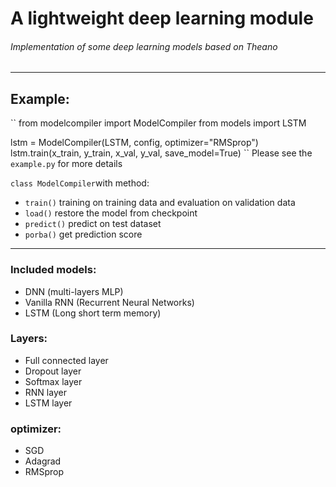 # A lightweight deep learning module
###### Implementation of some deep learning models based on Theano

-----
## Example:
``
from modelcompiler import ModelCompiler
from models import LSTM

lstm = ModelCompiler(LSTM, config, optimizer="RMSprop")
lstm.train(x_train, y_train, x_val, y_val, save_model=True)
``
Please see the `example.py` for more details

`class ModelCompiler`with method:

- `train()` training on training data and evaluation on validation data
- `load()`  restore the model from checkpoint
- `predict()` predict on test dataset
- `porba()` get prediction score


-----
### Included models: 
- DNN (multi-layers MLP)
- Vanilla RNN (Recurrent Neural Networks)
- LSTM (Long short term memory)

### Layers:
- Full connected layer
- Dropout layer
- Softmax layer
- RNN layer
- LSTM layer

### optimizer:
- SGD
- Adagrad
- RMSprop


